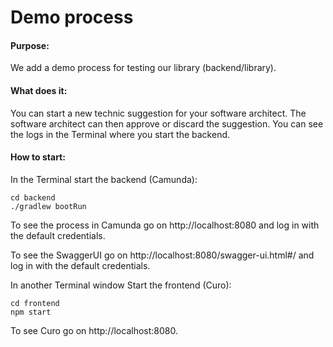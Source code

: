 # Demo process

#### Purpose:
We add a demo process for testing our library (backend/library).

#### What does it:
You can start a new technic suggestion for your software architect. 
The software architect can then approve or discard the suggestion.
You can see the logs in the Terminal where you start the backend.

#### How to start:
In the Terminal start the backend (Camunda):
```commandline
cd backend
./gradlew bootRun
```
To see the process in Camunda go on http://localhost:8080 and log in with the default credentials.

To see the SwaggerUI go on http://localhost:8080/swagger-ui.html#/ and log in with the default credentials.

In another Terminal window Start the frontend (Curo):
```commandline
cd frontend
npm start
```
To see Curo go on http://localhost:8080.

